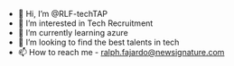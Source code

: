 - 👋 Hi, I’m @RLF-techTAP
- 👀 I’m interested in Tech Recruitment
- 🌱 I’m currently learning azure
- 💞️ I’m looking to find the best talents in tech
- 📫 How to reach me - ralph.fajardo@newsignature.com

<!---
RLF-techTAP/RLF-techTAP is a ✨ special ✨ repository because its `README.md` (this file) appears on your GitHub profile.
You can click the Preview link to take a look at your changes.
--->
